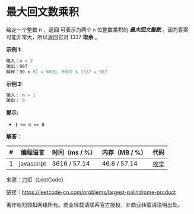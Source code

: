 # 最大回文数乘积

给定一个整数 n ，返回 可表示为两个 `n` 位整数乘积的 ***最大回文整数*** 。因为答案可能非常大，所以返回它对 1337 **取余** 。

**示例 1:**

``` javascript
输入：n = 2
输出：987
解释：99 x 91 = 9009, 9009 % 1337 = 987
```

**示例 2:**

``` javascript
输入： n = 1
输出： 9
```

**提示:**

- `1 <= n <= 8`

**解答：**

**#**|**编程语言**|**时间（ms / %）**|**内存（MB / %）**|**代码**
--|--|--|--|--
1|javascript|3616 / 57.14|46.6 / 57.14|[枚举](./javascript/ac_v1.js)

来源：力扣（LeetCode）

链接：https://leetcode-cn.com/problems/largest-palindrome-product

著作权归领扣网络所有。商业转载请联系官方授权，非商业转载请注明出处。
